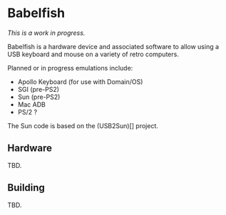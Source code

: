 Babelfish
=========

_This is a work in progress._

Babelfish is a hardware device and associated software to allow using a USB keyboard and mouse on a variety of retro computers.

Planned or in progress emulations include:

* Apollo Keyboard (for use with Domain/OS)
* SGI (pre-PS2)
* Sun (pre-PS2)
* Mac ADB
* PS/2 ?

The Sun code is based on the (USB2Sun)[] project.

## Hardware

TBD.

## Building

TBD.